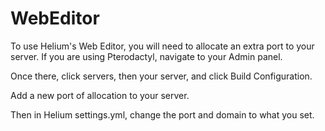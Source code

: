 # WebEditor

To use Helium's Web Editor, you will need to allocate an extra port to your server. If you are using Pterodactyl, navigate to your Admin panel.

Once there, click servers, then your server, and click Build Configuration.

Add a new port of allocation to your server.

Then in Helium settings.yml, change the port and domain to what you set.

